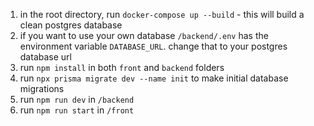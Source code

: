 1. in the root directory, run `docker-compose up --build` - this will build a clean postgres database
2. if you want to use your own database `/backend/.env` has the environment variable `DATABASE_URL`. change that to your postgres database url
3. run `npm install` in both `front` and `backend` folders
4. run `npx prisma migrate dev --name init` to make initial database migrations
5. run `npm run dev` in `/backend`
6. run `npm run start` in `/front`
